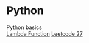 # Python
Python basics <br>
 [Lambda Function]( https://github.com/sakshibansalsb/Python/blob/main/main/Lambda_Function.py)
 [Leetcode 27](https://github.com/sakshibansalsb/Python/commit/ad482507de9051c27270faddb2c204f3201fdba4)
 
 
 

 
